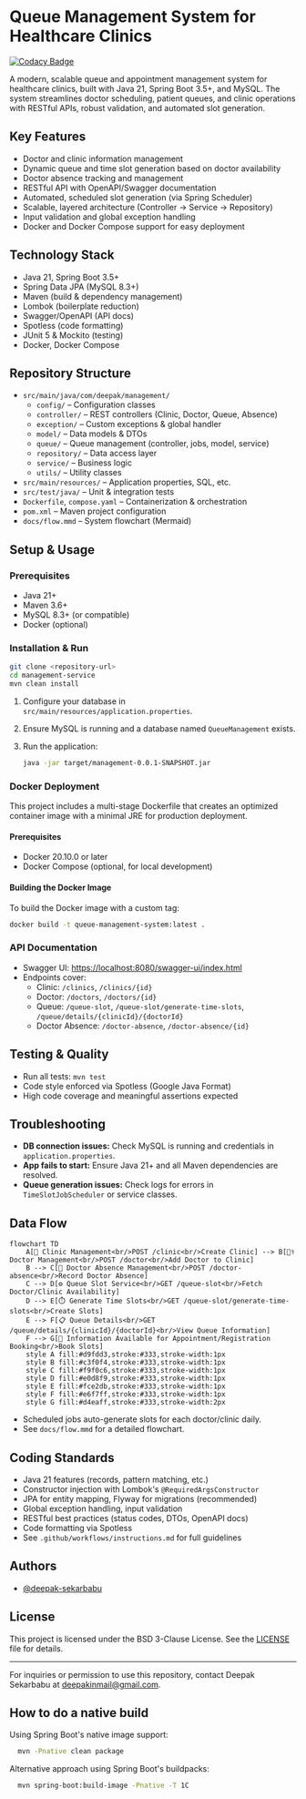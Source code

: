 # Queue Management System for Healthcare Clinics

[![Codacy Badge](https://api.codacy.com/project/badge/Grade/b88e7facd5c247e69abfacc23128c54f)](https://app.codacy.com/gh/deepak-sekarbabu/management-service?utm_source=github.com&utm_medium=referral&utm_content=deepak-sekarbabu/management-service&utm_campaign=Badge_Grade)

A modern, scalable queue and appointment management system for healthcare clinics, built with Java 21, Spring Boot 3.5+, and MySQL. The system streamlines doctor scheduling, patient queues, and clinic operations with RESTful APIs, robust validation, and automated slot generation.

## Key Features

- Doctor and clinic information management
- Dynamic queue and time slot generation based on doctor availability
- Doctor absence tracking and management
- RESTful API with OpenAPI/Swagger documentation
- Automated, scheduled slot generation (via Spring Scheduler)
- Scalable, layered architecture (Controller → Service → Repository)
- Input validation and global exception handling
- Docker and Docker Compose support for easy deployment

## Technology Stack

- Java 21, Spring Boot 3.5+
- Spring Data JPA (MySQL 8.3+)
- Maven (build & dependency management)
- Lombok (boilerplate reduction)
- Swagger/OpenAPI (API docs)
- Spotless (code formatting)
- JUnit 5 & Mockito (testing)
- Docker, Docker Compose

## Repository Structure

- `src/main/java/com/deepak/management/`
  - `config/` – Configuration classes
  - `controller/` – REST controllers (Clinic, Doctor, Queue, Absence)
  - `exception/` – Custom exceptions & global handler
  - `model/` – Data models & DTOs
  - `queue/` – Queue management (controller, jobs, model, service)
  - `repository/` – Data access layer
  - `service/` – Business logic
  - `utils/` – Utility classes
- `src/main/resources/` – Application properties, SQL, etc.
- `src/test/java/` – Unit & integration tests
- `Dockerfile`, `compose.yaml` – Containerization & orchestration
- `pom.xml` – Maven project configuration
- `docs/flow.mmd` – System flowchart (Mermaid)

## Setup & Usage

### Prerequisites

- Java 21+
- Maven 3.6+
- MySQL 8.3+ (or compatible)
- Docker (optional)

### Installation & Run

```sh
git clone <repository-url>
cd management-service
mvn clean install
```

1. Configure your database in `src/main/resources/application.properties`.
2. Ensure MySQL is running and a database named `QueueManagement` exists.
3. Run the application:

   ```sh
   java -jar target/management-0.0.1-SNAPSHOT.jar
   ```

### Docker Deployment

This project includes a multi-stage Dockerfile that creates an optimized container image with a minimal JRE for production deployment.

#### Prerequisites

- Docker 20.10.0 or later
- Docker Compose (optional, for local development)

#### Building the Docker Image

To build the Docker image with a custom tag:

```bash
docker build -t queue-management-system:latest .
```

### API Documentation

- Swagger UI: [https://localhost:8080/swagger-ui/index.html](https://localhost:8080/swagger-ui/index.html)
- Endpoints cover:
  - Clinic: `/clinics`, `/clinics/{id}`
  - Doctor: `/doctors`, `/doctors/{id}`
  - Queue: `/queue-slot`, `/queue-slot/generate-time-slots`, `/queue/details/{clinicId}/{doctorId}`
  - Doctor Absence: `/doctor-absence`, `/doctor-absence/{id}`

## Testing & Quality

- Run all tests: `mvn test`
- Code style enforced via Spotless (Google Java Format)
- High code coverage and meaningful assertions expected

## Troubleshooting

- **DB connection issues:** Check MySQL is running and credentials in `application.properties`.
- **App fails to start:** Ensure Java 21+ and all Maven dependencies are resolved.
- **Queue generation issues:** Check logs for errors in `TimeSlotJobScheduler` or service classes.

## Data Flow

```mermaid
flowchart TD
    A[🏥 Clinic Management<br/>POST /clinic<br/>Create Clinic] --> B[👨‍⚕️ Doctor Management<br/>POST /doctor<br/>Add Doctor to Clinic]
    B --> C[📅 Doctor Absence Management<br/>POST /doctor-absence<br/>Record Doctor Absence]
    C --> D[⚙️ Queue Slot Service<br/>GET /queue-slot<br/>Fetch Doctor/Clinic Availability]
    D --> E[⏱️ Generate Time Slots<br/>GET /queue-slot/generate-time-slots<br/>Create Slots]
    E --> F[📋 Queue Details<br/>GET /queue/details/{clinicId}/{doctorId}<br/>View Queue Information]
    F --> G[👥 Information Available for Appointment/Registration Booking<br/>Book Slots]
    style A fill:#d9fdd3,stroke:#333,stroke-width:1px
    style B fill:#c3f0f4,stroke:#333,stroke-width:1px
    style C fill:#f9f0c6,stroke:#333,stroke-width:1px
    style D fill:#e0d8f9,stroke:#333,stroke-width:1px
    style E fill:#fce2db,stroke:#333,stroke-width:1px
    style F fill:#e6f7ff,stroke:#333,stroke-width:1px
    style G fill:#d4eaff,stroke:#333,stroke-width:2px
```

- Scheduled jobs auto-generate slots for each doctor/clinic daily.
- See `docs/flow.mmd` for a detailed flowchart.

## Coding Standards

- Java 21 features (records, pattern matching, etc.)
- Constructor injection with Lombok's `@RequiredArgsConstructor`
- JPA for entity mapping, Flyway for migrations (recommended)
- Global exception handling, input validation
- RESTful best practices (status codes, DTOs, OpenAPI docs)
- Code formatting via Spotless
- See `.github/workflows/instructions.md` for full guidelines

## Authors

- [@deepak-sekarbabu](https://github.com/deepak-sekarbabu)

## License

This project is licensed under the BSD 3-Clause License. See the [LICENSE](LICENSE) file for details.

---

For inquiries or permission to use this repository, contact Deepak Sekarbabu at [deepakinmail@gmail.com](mailto:deepakinmail@gmail.com).

## How to do a native build

Using Spring Boot's native image support:
```sh
  mvn -Pnative clean package
```

Alternative approach using Spring Boot's buildpacks:
```sh
  mvn spring-boot:build-image -Pnative -T 1C
```
